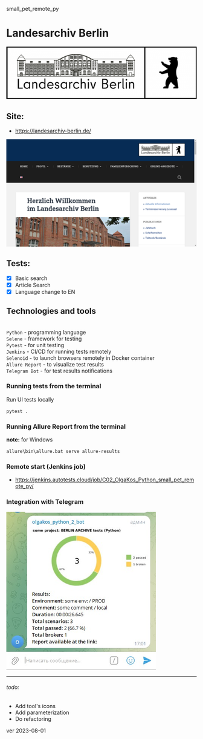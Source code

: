 small_pet_remote_py

# Landesarchiv Berlin
![Company logo](images/LAB_Logo_2021_web-1-600x166-1.png)

## Site:
* https://landesarchiv-berlin.de/

![logo](images/screen-home2.png)

## Tests:
- [x] Basic search
- [x] Article Search
- [x] Language change to EN

## Technologies and tools
<br>`Python` - programming language
<br>`Selene` - framework for testing
<br>`Pytest` - for unit testing
<br>`Jenkins` - CI/CD for running tests remotely
<br>`Selenoid` - to launch browsers remotely in Docker container
<br>`Allure Report` - to visualize test results
<br>`Telegram Bot` - for test results notifications

### Running tests from the terminal
Run UI tests locally
```
pytest . 
```
### Running Allure Report from the terminal
<b>note:</b> for Windows
``` 
allure\bin\allure.bat serve allure-results
```

### Remote start (Jenkins job)

* https://jenkins.autotests.cloud/job/C02_OlgaKos_Python_small_pet_remote_py/

### Integration with Telegram
![telegram](images/screen-telegram.jpg)

------------
###### todo:
* Add tool's icons
* Add parameterization 
* Do refactoring

ver 2023-08-01